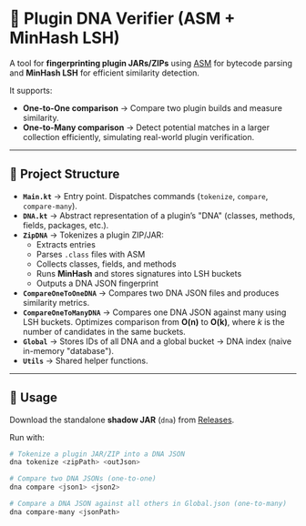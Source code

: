 # 🔬 Plugin DNA Verifier (ASM + MinHash LSH)

A tool for **fingerprinting plugin JARs/ZIPs** using [ASM](https://asm.ow2.io/) for bytecode parsing and **MinHash LSH** for efficient similarity detection.

It supports:
- **One-to-One comparison** → Compare two plugin builds and measure similarity.
- **One-to-Many comparison** → Detect potential matches in a larger collection efficiently, simulating real-world plugin verification.

---

## 📂 Project Structure

- **`Main.kt`** → Entry point. Dispatches commands (`tokenize`, `compare`, `compare-many`).
- **`DNA.kt`** → Abstract representation of a plugin’s "DNA" (classes, methods, fields, packages, etc.).
- **`ZipDNA`** → Tokenizes a plugin ZIP/JAR:
    - Extracts entries
    - Parses `.class` files with ASM
    - Collects classes, fields, and methods
    - Runs **MinHash** and stores signatures into LSH buckets
    - Outputs a DNA JSON fingerprint
- **`CompareOneToOneDNA`** → Compares two DNA JSON files and produces similarity metrics.
- **`CompareOneToManyDNA`** → Compares one DNA JSON against many using LSH buckets. Optimizes comparison from **O(n)** to **O(k)**, where *k* is the number of candidates in the same buckets.
- **`Global`** → Stores IDs of all DNA and a global bucket → DNA index (naive in-memory "database").
- **`Utils`** → Shared helper functions.

---

## 🚀 Usage

Download the standalone **shadow JAR** (`dna`) from [Releases](./releases).

Run with:

```bash
# Tokenize a plugin JAR/ZIP into a DNA JSON
dna tokenize <zipPath> <outJson>

# Compare two DNA JSONs (one-to-one)
dna compare <json1> <json2>

# Compare a DNA JSON against all others in Global.json (one-to-many)
dna compare-many <jsonPath>

